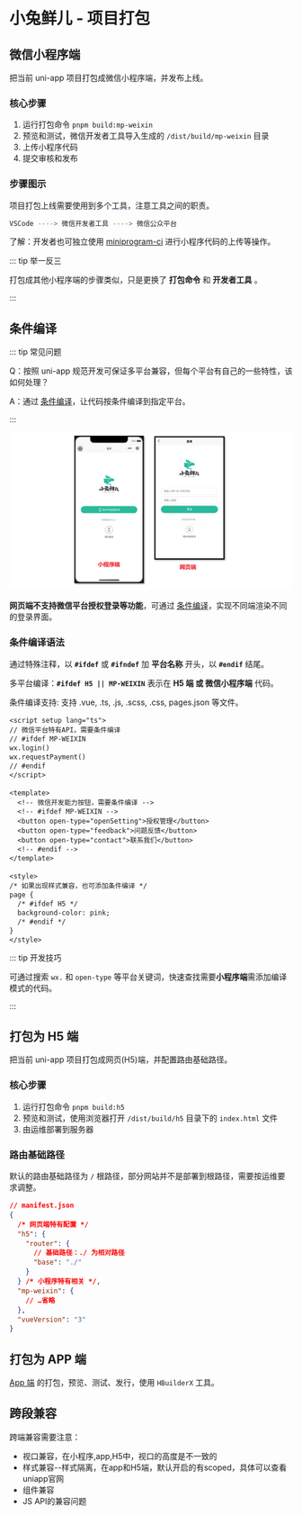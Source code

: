# 小兔鲜儿 - 项目打包

## 微信小程序端

把当前 uni-app 项目打包成微信小程序端，并发布上线。

### 核心步骤

1. 运行打包命令 `pnpm build:mp-weixin`
2. 预览和测试，微信开发者工具导入生成的 `/dist/build/mp-weixin` 目录
3. 上传小程序代码
4. 提交审核和发布

### 步骤图示

项目打包上线需要使用到多个工具，注意工具之间的职责。

```sh
VSCode ----> 微信开发者工具 ----> 微信公众平台
```

了解：开发者也可独立使用 [miniprogram-ci](https://developers.weixin.qq.com/miniprogram/dev/devtools/ci.html) 进行小程序代码的上传等操作。

::: tip 举一反三

打包成其他小程序端的步骤类似，只是更换了 **打包命令** 和 **开发者工具** 。

:::

## 条件编译

::: tip 常见问题

Q：按照 uni-app 规范开发可保证多平台兼容，但每个平台有自己的一些特性，该如何处理？

A：通过 [条件编译](https://uniapp.dcloud.net.cn/tutorial/platform.html#preprocessor)，让代码按条件编译到指定平台。

:::

![多端登录](./assets/build_picture_2.png)

**网页端不支持微信平台授权登录等功能**，可通过 [条件编译](https://uniapp.dcloud.net.cn/tutorial/platform.html#preprocessor)，实现不同端渲染不同的登录界面。

### 条件编译语法

通过特殊注释，以 **`#ifdef`** 或 **`#ifndef`** 加 **平台名称** 开头，以 **`#endif`** 结尾。

多平台编译：**`#ifdef H5 || MP-WEIXIN`** 表示在 **H5 端 或 微信小程序端** 代码。

条件编译支持: 支持 .vue, .ts, .js, .scss, .css, pages.json 等文件。

```vue {3,6,11,15,21,23}
<script setup lang="ts">
// 微信平台特有API，需要条件编译
// #ifdef MP-WEIXIN
wx.login()
wx.requestPayment()
// #endif
</script>

<template>
  <!-- 微信开发能力按钮，需要条件编译 -->
  <!-- #ifdef MP-WEIXIN -->
  <button open-type="openSetting">授权管理</button>
  <button open-type="feedback">问题反馈</button>
  <button open-type="contact">联系我们</button>
  <!-- #endif -->
</template>

<style>
/* 如果出现样式兼容，也可添加条件编译 */
page {
  /* #ifdef H5 */
  background-color: pink;
  /* #endif */
}
</style>
```

::: tip 开发技巧

可通过搜索 `wx.` 和 `open-type` 等平台关键词，快速查找需要**小程序端**需添加编译模式的代码。

:::

## 打包为 H5 端

把当前 uni-app 项目打包成网页(H5)端，并配置路由基础路径。

### 核心步骤

1. 运行打包命令 `pnpm build:h5`
2. 预览和测试，使用浏览器打开 `/dist/build/h5` 目录下的 `index.html` 文件
3. 由运维部署到服务器

### 路由基础路径

默认的路由基础路径为 `/` 根路径，部分网站并不是部署到根路径，需要按运维要求调整。

```json
// manifest.json
{
  /* 网页端特有配置 */
  "h5": {
    "router": {
      // 基础路径：./ 为相对路径
      "base": "./"
    }
  } /* 小程序特有相关 */,
  "mp-weixin": {
    // …省略
  },
  "vueVersion": "3"
}
```

## 打包为 APP 端

[App 端](https://uniapp.dcloud.net.cn/tutorial/run/run-app.html) 的打包，预览、测试、发行，使用 `HBuilderX` 工具。

## 跨段兼容

跨端兼容需要注意：

* 视口兼容，在小程序,app,H5中，视口的高度是不一致的
* 样式兼容--样式隔离，在app和H5端，默认开启的有scoped，具体可以查看uniapp官网
* 组件兼容
* JS API的兼容问题
